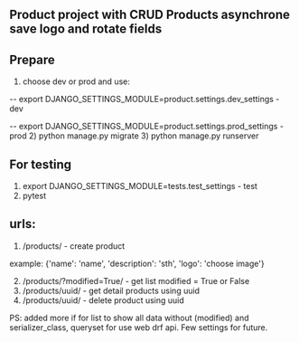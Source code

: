 ## Product project with CRUD Products asynchrone save logo and rotate fields

## Prepare
1) choose dev or prod and use:

-- export DJANGO_SETTINGS_MODULE=product.settings.dev_settings - dev

-- export DJANGO_SETTINGS_MODULE=product.settings.prod_settings - prod
2) python manage.py migrate
3) python manage.py runserver

## For testing
1) export DJANGO_SETTINGS_MODULE=tests.test_settings - test
2) pytest

## urls:
1) /products/ - create product 

example: {'name': 'name', 'description': 'sth', 'logo': 'choose image'}

2) /products/?modified=True/ - get list modified = True or False
3) /products/uuid/ - get detail products using uuid
4) /products/uuid/ - delete product using uuid

PS: added more if for list to show all data without (modified)
and serializer_class, queryset for use web drf api. Few settings for 
future.
